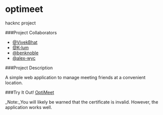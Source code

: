 # optimeet
hacknc project

###Project Collaborators

 * [@VivekBhat](https://github.com/VivekBhat)
 * [@K-lum](https://github.com/K-lum)
 * [@benknoble](https://github.com/benknoble)
 * [@alex-wyc](https://github.com/alex-wyc)
 
###Project Description

A simple web application to manage meeting friends at a convenient location.

###Try It Out!
[OptiMeet](https://104.236.86.43:2000)

_Note:_You will likely be warned that the certificate is invalid. However, the application works well.
